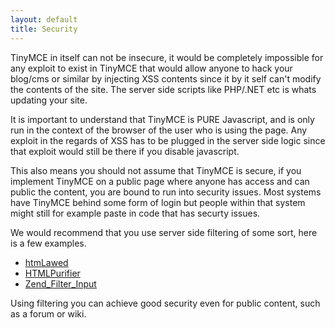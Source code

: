 ```yaml
---
layout: default
title: Security
---
```


TinyMCE in itself can not be insecure, it would be completely impossible for any exploit to exist in TinyMCE that would allow anyone to hack your blog/cms or similar by injecting XSS contents since it by it self can't modify the contents of the site. The server side scripts like PHP/.NET etc is whats updating your site.

It is important to understand that TinyMCE is PURE Javascript, and is only run in the context of the browser of the user who is using the page. Any exploit in the regards of XSS has to be plugged in the server side logic since that exploit would still be there if you disable javascript.

This also means you should not assume that TinyMCE is secure, if you implement TinyMCE on a public page where anyone has access and can public the content, you are bound to run into security issues. Most systems have TinyMCE behind some form of login but people within that system might still for example paste in code that has securty issues.

We would recommend that you use server side filtering of some sort, here is a few examples.

*   [htmLawed](http://www.bioinformatics.org/phplabware/internal_utilities/htmLawed/)
*   [HTMLPurifier](http://htmlpurifier.org/)
*   [Zend_Filter_Input](http://framework.zend.com/manual/en/zend.filter.input.html)

Using filtering you can achieve good security even for public content, such as a forum or wiki.
